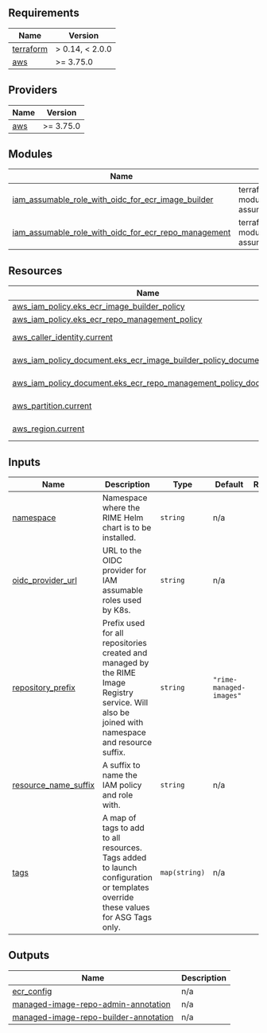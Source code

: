 <!-- BEGIN_TF_DOCS -->
## Requirements

| Name | Version |
|------|---------|
| <a name="requirement_terraform"></a> [terraform](#requirement\_terraform) | > 0.14, < 2.0.0 |
| <a name="requirement_aws"></a> [aws](#requirement\_aws) | >= 3.75.0 |

## Providers

| Name | Version |
|------|---------|
| <a name="provider_aws"></a> [aws](#provider\_aws) | >= 3.75.0 |

## Modules

| Name | Source | Version |
|------|--------|---------|
| <a name="module_iam_assumable_role_with_oidc_for_ecr_image_builder"></a> [iam\_assumable\_role\_with\_oidc\_for\_ecr\_image\_builder](#module\_iam\_assumable\_role\_with\_oidc\_for\_ecr\_image\_builder) | terraform-aws-modules/iam/aws//modules/iam-assumable-role-with-oidc | ~> 3.0 |
| <a name="module_iam_assumable_role_with_oidc_for_ecr_repo_management"></a> [iam\_assumable\_role\_with\_oidc\_for\_ecr\_repo\_management](#module\_iam\_assumable\_role\_with\_oidc\_for\_ecr\_repo\_management) | terraform-aws-modules/iam/aws//modules/iam-assumable-role-with-oidc | ~> 3.0 |

## Resources

| Name | Type |
|------|------|
| [aws_iam_policy.eks_ecr_image_builder_policy](https://registry.terraform.io/providers/hashicorp/aws/latest/docs/resources/iam_policy) | resource |
| [aws_iam_policy.eks_ecr_repo_management_policy](https://registry.terraform.io/providers/hashicorp/aws/latest/docs/resources/iam_policy) | resource |
| [aws_caller_identity.current](https://registry.terraform.io/providers/hashicorp/aws/latest/docs/data-sources/caller_identity) | data source |
| [aws_iam_policy_document.eks_ecr_image_builder_policy_document](https://registry.terraform.io/providers/hashicorp/aws/latest/docs/data-sources/iam_policy_document) | data source |
| [aws_iam_policy_document.eks_ecr_repo_management_policy_document](https://registry.terraform.io/providers/hashicorp/aws/latest/docs/data-sources/iam_policy_document) | data source |
| [aws_partition.current](https://registry.terraform.io/providers/hashicorp/aws/latest/docs/data-sources/partition) | data source |
| [aws_region.current](https://registry.terraform.io/providers/hashicorp/aws/latest/docs/data-sources/region) | data source |

## Inputs

| Name | Description | Type | Default | Required |
|------|-------------|------|---------|:--------:|
| <a name="input_namespace"></a> [namespace](#input\_namespace) | Namespace where the RIME Helm chart is to be installed. | `string` | n/a | yes |
| <a name="input_oidc_provider_url"></a> [oidc\_provider\_url](#input\_oidc\_provider\_url) | URL to the OIDC provider for IAM assumable roles used by K8s. | `string` | n/a | yes |
| <a name="input_repository_prefix"></a> [repository\_prefix](#input\_repository\_prefix) | Prefix used for all repositories created and managed by the RIME Image Registry service. Will also be joined with namespace and resource suffix. | `string` | `"rime-managed-images"` | no |
| <a name="input_resource_name_suffix"></a> [resource\_name\_suffix](#input\_resource\_name\_suffix) | A suffix to name the IAM policy and role with. | `string` | n/a | yes |
| <a name="input_tags"></a> [tags](#input\_tags) | A map of tags to add to all resources. Tags added to launch configuration or templates override these values for ASG Tags only. | `map(string)` | n/a | yes |

## Outputs

| Name | Description |
|------|-------------|
| <a name="output_ecr_config"></a> [ecr\_config](#output\_ecr\_config) | n/a |
| <a name="output_managed-image-repo-admin-annotation"></a> [managed-image-repo-admin-annotation](#output\_managed-image-repo-admin-annotation) | n/a |
| <a name="output_managed-image-repo-builder-annotation"></a> [managed-image-repo-builder-annotation](#output\_managed-image-repo-builder-annotation) | n/a |
<!-- END_TF_DOCS -->
